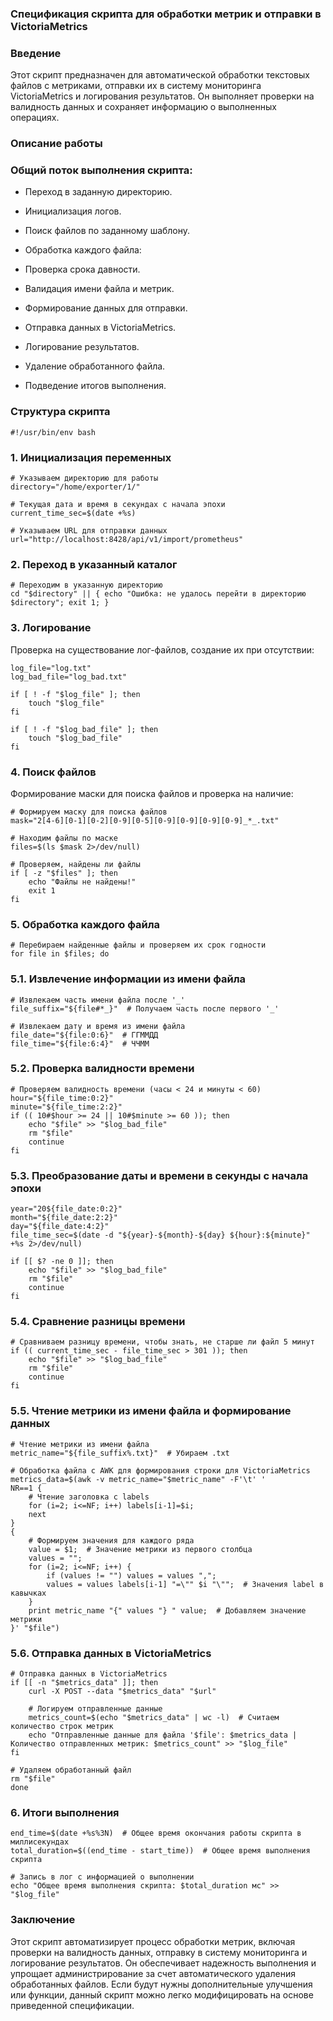 ### Спецификация скрипта для обработки метрик и отправки в VictoriaMetrics

### Введение

Этот скрипт предназначен для автоматической обработки текстовых файлов с метриками, отправки их в систему мониторинга VictoriaMetrics и логирования результатов. Он выполняет проверки на валидность данных и сохраняет информацию о выполненных операциях.

### Описание работы

### Общий поток выполнения скрипта:

- Переход в заданную директорию.

- Инициализация логов.

- Поиск файлов по заданному шаблону.

- Обработка каждого файла:

- Проверка срока давности.

- Валидация имени файла и метрик.

- Формирование данных для отправки.

- Отправка данных в VictoriaMetrics.

- Логирование результатов.

- Удаление обработанного файла.

- Подведение итогов выполнения.

### Структура скрипта

```
#!/usr/bin/env bash
```

### 1. Инициализация переменных

```
# Указываем директорию для работы
directory="/home/exporter/1/"

# Текущая дата и время в секундах с начала эпохи
current_time_sec=$(date +%s)

# Указываем URL для отправки данных
url="http://localhost:8428/api/v1/import/prometheus"
```

### 2. Переход в указанный каталог

```
# Переходим в указанную директорию
cd "$directory" || { echo "Ошибка: не удалось перейти в директорию $directory"; exit 1; }
```

### 3. Логирование

Проверка на существование лог-файлов, создание их при отсутствии:

```
log_file="log.txt"
log_bad_file="log_bad.txt"

if [ ! -f "$log_file" ]; then
    touch "$log_file"
fi

if [ ! -f "$log_bad_file" ]; then
    touch "$log_bad_file"
fi
```

### 4. Поиск файлов

Формирование маски для поиска файлов и проверка на наличие:

```
# Формируем маску для поиска файлов
mask="2[4-6][0-1][0-2][0-9][0-5][0-9][0-9][0-9][0-9]_*_.txt"

# Находим файлы по маске
files=$(ls $mask 2>/dev/null)

# Проверяем, найдены ли файлы
if [ -z "$files" ]; then
    echo "Файлы не найдены!"
    exit 1
fi
```

### 5. Обработка каждого файла

```
# Перебираем найденные файлы и проверяем их срок годности
for file in $files; do
```

### 5.1. Извлечение информации из имени файла

```
# Извлекаем часть имени файла после '_'
file_suffix="${file#*_}"  # Получаем часть после первого '_'

# Извлекаем дату и время из имени файла
file_date="${file:0:6}"  # ГГММДД
file_time="${file:6:4}"  # ЧЧММ
```

### 5.2. Проверка валидности времени

```
# Проверяем валидность времени (часы < 24 и минуты < 60)
hour="${file_time:0:2}"
minute="${file_time:2:2}"
if (( 10#$hour >= 24 || 10#$minute >= 60 )); then
    echo "$file" >> "$log_bad_file"
    rm "$file"
    continue
fi
```

### 5.3. Преобразование даты и времени в секунды с начала эпохи

```
year="20${file_date:0:2}"
month="${file_date:2:2}"
day="${file_date:4:2}"
file_time_sec=$(date -d "${year}-${month}-${day} ${hour}:${minute}" +%s 2>/dev/null)

if [[ $? -ne 0 ]]; then
    echo "$file" >> "$log_bad_file"
    rm "$file"
    continue
fi
```

### 5.4. Сравнение разницы времени

```
# Сравниваем разницу времени, чтобы знать, не старше ли файл 5 минут
if (( current_time_sec - file_time_sec > 301 )); then
    echo "$file" >> "$log_bad_file"
    rm "$file"
    continue
fi
```

### 5.5. Чтение метрики из имени файла и формирование данных

```
# Чтение метрики из имени файла
metric_name="${file_suffix%.txt}"  # Убираем .txt

# Обработка файла с AWK для формирования строки для VictoriaMetrics
metrics_data=$(awk -v metric_name="$metric_name" -F'\t' ' 
NR==1 {
    # Чтение заголовка с labels
    for (i=2; i<=NF; i++) labels[i-1]=$i; 
    next
}
{
    # Формируем значения для каждого ряда
    value = $1;  # Значение метрики из первого столбца
    values = "";
    for (i=2; i<=NF; i++) {
        if (values != "") values = values ",";
        values = values labels[i-1] "=\"" $i "\"";  # Значения label в кавычках
    }
    print metric_name "{" values "} " value;  # Добавляем значение метрики
}' "$file")
```

### 5.6. Отправка данных в VictoriaMetrics

```
# Отправка данных в VictoriaMetrics
if [[ -n "$metrics_data" ]]; then
    curl -X POST --data "$metrics_data" "$url"
    
    # Логируем отправленные данные
    metrics_count=$(echo "$metrics_data" | wc -l)  # Считаем количество строк метрик
    echo "Отправленные данные для файла '$file': $metrics_data | Количество отправленных метрик: $metrics_count" >> "$log_file"
fi

# Удаляем обработанный файл
rm "$file"
done
```

### 6. Итоги выполнения

```
end_time=$(date +%s%3N)  # Общее время окончания работы скрипта в миллисекундах
total_duration=$((end_time - start_time))  # Общее время выполнения скрипта

# Запись в лог с информацией о выполнении
echo "Общее время выполнения скрипта: $total_duration мс" >> "$log_file"
```

### Заключение

Этот скрипт автоматизирует процесс обработки метрик, включая проверки на валидность данных, отправку в систему мониторинга и логирование результатов. Он обеспечивает надежность выполнения и упрощает администрирование за счет автоматического удаления обработанных файлов. Если будут нужны дополнительные улучшения или функции, данный скрипт можно легко модифицировать на основе приведенной спецификации.

